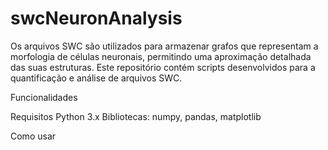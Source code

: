 # swcNeuronAnalysis
Os arquivos SWC são utilizados para armazenar grafos que representam a morfologia de células neuronais, permitindo uma aproximação detalhada das suas estruturas. Este repositório contém scripts desenvolvidos para a quantificação e análise de arquivos SWC.

Funcionalidades


Requisitos
Python 3.x
Bibliotecas: numpy, pandas, matplotlib

Como usar

